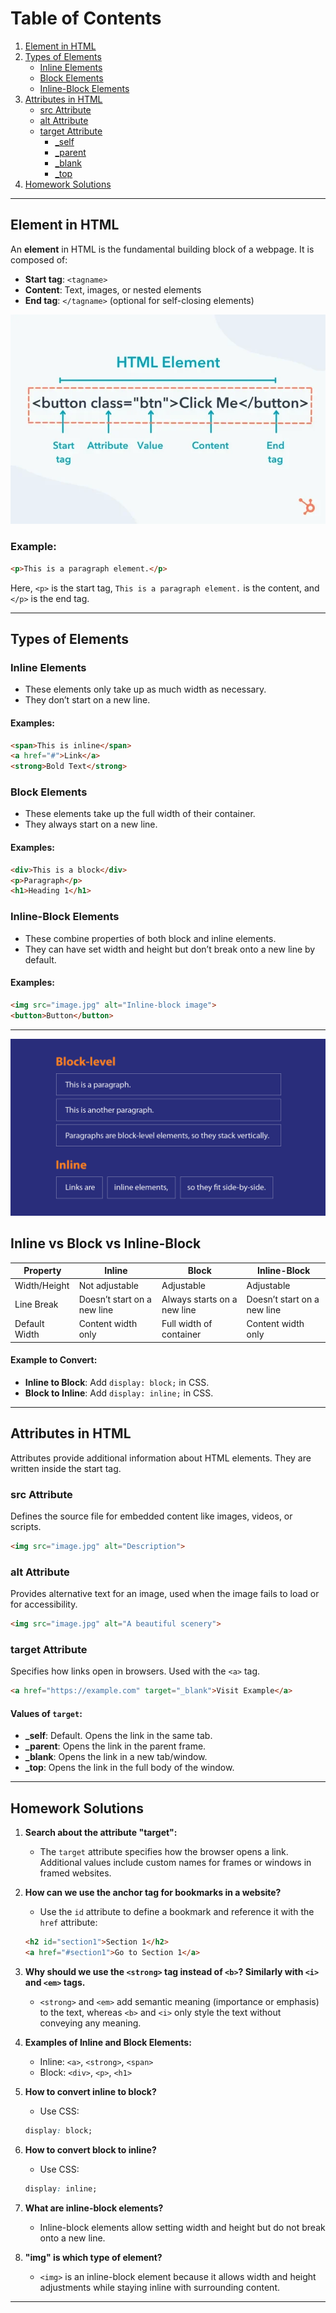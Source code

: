 # Table of Contents

1. [Element in HTML](#element-in-html)
2. [Types of Elements](#types-of-elements)
   - [Inline Elements](#inline-elements)
   - [Block Elements](#block-elements)
   - [Inline-Block Elements](#inline-block-elements)
3. [Attributes in HTML](#attributes-in-html)
   - [src Attribute](#src-attribute)
   - [alt Attribute](#alt-attribute)
   - [target Attribute](#target-attribute)
     - [_self](#self)
     - [_parent](#parent)
     - [_blank](#blank)
     - [_top](#top)
4. [Homework Solutions](#homework-solutions)

---

## Element in HTML
An **element** in HTML is the fundamental building block of a webpage. It is composed of:

- **Start tag**: `<tagname>`
- **Content**: Text, images, or nested elements
- **End tag**: `</tagname>` (optional for self-closing elements)

![](/images/html-elements-diagram.webp)
### Example:
```html
<p>This is a paragraph element.</p>
```
Here, `<p>` is the start tag, `This is a paragraph element.` is the content, and `</p>` is the end tag.

---

## Types of Elements

### Inline Elements
- These elements only take up as much width as necessary.
- They don’t start on a new line.

#### Examples:
```html
<span>This is inline</span>
<a href="#">Link</a>
<strong>Bold Text</strong>
```

### Block Elements
- These elements take up the full width of their container.
- They always start on a new line.

#### Examples:
```html
<div>This is a block</div>
<p>Paragraph</p>
<h1>Heading 1</h1>
```
### Inline-Block Elements
- These combine properties of both block and inline elements.
- They can have set width and height but don’t break onto a new line by default.

#### Examples:
```html
<img src="image.jpg" alt="Inline-block image">
<button>Button</button>
```

---
![](/images/block_vs_inline_diagram.png)


## Inline vs Block vs Inline-Block

| Property        | Inline                        | Block                           | Inline-Block                   |
|-----------------|-------------------------------|----------------------------------|--------------------------------|
| Width/Height    | Not adjustable               | Adjustable                      | Adjustable                    |
| Line Break      | Doesn’t start on a new line | Always starts on a new line     | Doesn’t start on a new line   |
| Default Width   | Content width only           | Full width of container         | Content width only            |

#### Example to Convert:
- **Inline to Block**: Add `display: block;` in CSS.
- **Block to Inline**: Add `display: inline;` in CSS.

---

## Attributes in HTML
Attributes provide additional information about HTML elements. They are written inside the start tag.

### src Attribute
Defines the source file for embedded content like images, videos, or scripts.
```html
<img src="image.jpg" alt="Description">
```

### alt Attribute
Provides alternative text for an image, used when the image fails to load or for accessibility.
```html
<img src="image.jpg" alt="A beautiful scenery">
```

### target Attribute
Specifies how links open in browsers. Used with the `<a>` tag.
```html
<a href="https://example.com" target="_blank">Visit Example</a>
```

#### Values of `target`:
- **_self**: Default. Opens the link in the same tab.
- **_parent**: Opens the link in the parent frame.
- **_blank**: Opens the link in a new tab/window.
- **_top**: Opens the link in the full body of the window.

---

## Homework Solutions

1. **Search about the attribute "target":**
   - The `target` attribute specifies how the browser opens a link. Additional values include custom names for frames or windows in framed websites.

2. **How can we use the anchor tag for bookmarks in a website?**
   - Use the `id` attribute to define a bookmark and reference it with the `href` attribute:
   ```html
   <h2 id="section1">Section 1</h2>
   <a href="#section1">Go to Section 1</a>
   ```

3. **Why should we use the `<strong>` tag instead of `<b>`? Similarly with `<i>` and `<em>` tags.**
   - `<strong>` and `<em>` add semantic meaning (importance or emphasis) to the text, whereas `<b>` and `<i>` only style the text without conveying any meaning.

4. **Examples of Inline and Block Elements:**
   - Inline: `<a>`, `<strong>`, `<span>`
   - Block: `<div>`, `<p>`, `<h1>`

5. **How to convert inline to block?**
   - Use CSS:
   ```css
   display: block;
   ```

6. **How to convert block to inline?**
   - Use CSS:
   ```css
   display: inline;
   ```

7. **What are inline-block elements?**
   - Inline-block elements allow setting width and height but do not break onto a new line.

8. **"img" is which type of element?**
   - `<img>` is an inline-block element because it allows width and height adjustments while staying inline with surrounding content.

---


